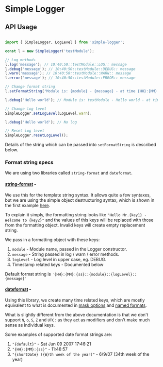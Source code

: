 # Simple Logger

## API Usage

```js

import { SimpleLogger, LogLevel } from 'simple-logger';

const l = new SimpleLogger('testModule');

// Log methods
l.log('message'); // 10:40:50::testModule::LOG:: message
l.debug('message'); // 10:40:50::testModule::DEBUG:: message
l.warn('message'); // 10:40:50::testModule::WARN:: message
l.error('message'); // 10:40:50::testModule::ERROR:: message

// Change format string
l.setFormatString('Module is: {module} - {message} - at time {HH}:{MM}:{ss}');

l.debug('Hello world'); // Module is: testModule - Hello world - at time 11:48:57

// Change log level 
SimpleLogger.setLogLevel(LogLevel.warn);

l.debug('Hello world'); // No log

// Reset log level
SimpleLogger.resetLogLevel();

```

Details of the string which can be passed into `setFormatString` is described below.

### Format string specs

We are using two libraries called `string-format` and `dateformat`.

#### [string-format](https://github.com/davidchambers/string-format) -

We use this for the template string syntax. It allows quite a few syntaxes, but we are using the simple object destructuring syntax, which is shown in the first example [here](https://github.com/davidchambers/string-format#string-format).

To explain it simply, the formatting string looks like `"Hello Mr.{key1} - Welcome to {key2}"` and the values of this keys will be replaced with those from the formatting object. Invalid keys will create empty replacement string.

We pass in a formatting object with these keys:

1. `module` - Module name, passed in the Logger constructor.
2. `message` - String passed in log / warn / error methods.
3. `logLevel` - Log level in upper case, eg. DEBUG.
4. Timestamp related keys - Documented below

Default format string is `'{HH}:{MM}:{ss}::{module}::{logLevel}:: {message}'`

#### [dateformat](https://www.npmjs.com/package/dateformat) -

Using this library, we create many time related keys, which are mostly equivalent to what is documented in [mask options](https://www.npmjs.com/package/dateformat#mask-options) and [named formats](https://www.npmjs.com/package/dateformat#named-formats). 

What is slightly different from the above documentation is that we don't support `N`, `o`, `S`, `Z` and `UTC:` as they act as modifiers and don't make much sense as individual keys.

Some examples of supported date format strings are:

1. `"{default}"` - Sat Jun 09 2007 17:46:21
2. `"{HH}:{MM}:{ss}"` - 11:48:57
3. `"{shortDate} ({W}th week of the year)"` - 6/9/07 (34th week of the year)